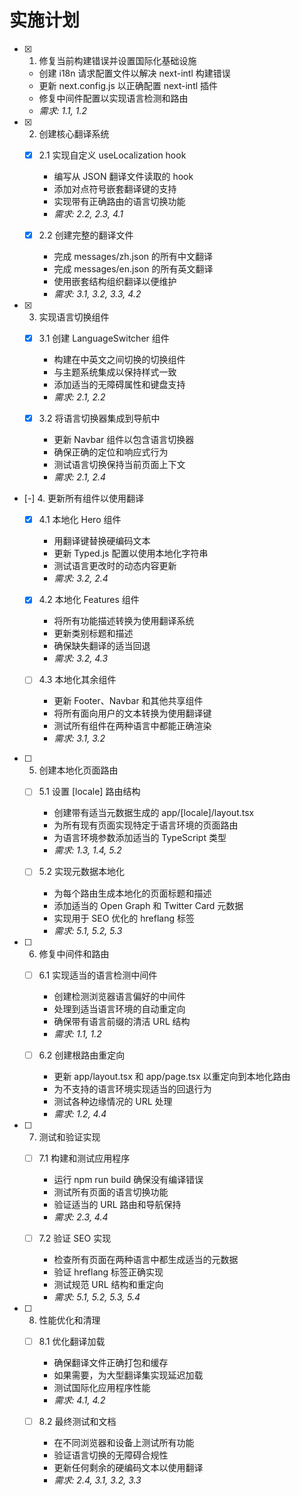 # 实施计划

- [x] 1. 修复当前构建错误并设置国际化基础设施
  - 创建 i18n 请求配置文件以解决 next-intl 构建错误
  - 更新 next.config.js 以正确配置 next-intl 插件
  - 修复中间件配置以实现语言检测和路由
  - _需求: 1.1, 1.2_

- [x] 2. 创建核心翻译系统
  - [x] 2.1 实现自定义 useLocalization hook
    - 编写从 JSON 翻译文件读取的 hook
    - 添加对点符号嵌套翻译键的支持
    - 实现带有正确路由的语言切换功能
    - _需求: 2.2, 2.3, 4.1_

  - [x] 2.2 创建完整的翻译文件
    - 完成 messages/zh.json 的所有中文翻译
    - 完成 messages/en.json 的所有英文翻译
    - 使用嵌套结构组织翻译以便维护
    - _需求: 3.1, 3.2, 3.3, 4.2_

- [x] 3. 实现语言切换组件
  - [x] 3.1 创建 LanguageSwitcher 组件
    - 构建在中英文之间切换的切换组件
    - 与主题系统集成以保持样式一致
    - 添加适当的无障碍属性和键盘支持
    - _需求: 2.1, 2.2_

  - [x] 3.2 将语言切换器集成到导航中
    - 更新 Navbar 组件以包含语言切换器
    - 确保正确的定位和响应式行为
    - 测试语言切换保持当前页面上下文
    - _需求: 2.1, 2.4_

- [-] 4. 更新所有组件以使用翻译
  - [x] 4.1 本地化 Hero 组件
    - 用翻译键替换硬编码文本
    - 更新 Typed.js 配置以使用本地化字符串
    - 测试语言更改时的动态内容更新
    - _需求: 3.2, 2.4_

  - [x] 4.2 本地化 Features 组件
    - 将所有功能描述转换为使用翻译系统
    - 更新类别标题和描述
    - 确保缺失翻译的适当回退
    - _需求: 3.2, 4.3_

  - [ ] 4.3 本地化其余组件
    - 更新 Footer、Navbar 和其他共享组件
    - 将所有面向用户的文本转换为使用翻译键
    - 测试所有组件在两种语言中都能正确渲染
    - _需求: 3.1, 3.2_

- [ ] 5. 创建本地化页面路由
  - [ ] 5.1 设置 [locale] 路由结构
    - 创建带有适当元数据生成的 app/[locale]/layout.tsx
    - 为所有现有页面实现特定于语言环境的页面路由
    - 为语言环境参数添加适当的 TypeScript 类型
    - _需求: 1.3, 1.4, 5.2_

  - [ ] 5.2 实现元数据本地化
    - 为每个路由生成本地化的页面标题和描述
    - 添加适当的 Open Graph 和 Twitter Card 元数据
    - 实现用于 SEO 优化的 hreflang 标签
    - _需求: 5.1, 5.2, 5.3_

- [ ] 6. 修复中间件和路由
  - [ ] 6.1 实现适当的语言检测中间件
    - 创建检测浏览器语言偏好的中间件
    - 处理到适当语言环境的自动重定向
    - 确保带有语言前缀的清洁 URL 结构
    - _需求: 1.1, 1.2_

  - [ ] 6.2 创建根路由重定向
    - 更新 app/layout.tsx 和 app/page.tsx 以重定向到本地化路由
    - 为不支持的语言环境实现适当的回退行为
    - 测试各种边缘情况的 URL 处理
    - _需求: 1.2, 4.4_

- [ ] 7. 测试和验证实现
  - [ ] 7.1 构建和测试应用程序
    - 运行 npm run build 确保没有编译错误
    - 测试所有页面的语言切换功能
    - 验证适当的 URL 路由和导航保持
    - _需求: 2.3, 4.4_

  - [ ] 7.2 验证 SEO 实现
    - 检查所有页面在两种语言中都生成适当的元数据
    - 验证 hreflang 标签正确实现
    - 测试规范 URL 结构和重定向
    - _需求: 5.1, 5.2, 5.3, 5.4_

- [ ] 8. 性能优化和清理
  - [ ] 8.1 优化翻译加载
    - 确保翻译文件正确打包和缓存
    - 如果需要，为大型翻译集实现延迟加载
    - 测试国际化应用程序性能
    - _需求: 4.1, 4.2_

  - [ ] 8.2 最终测试和文档
    - 在不同浏览器和设备上测试所有功能
    - 验证语言切换的无障碍合规性
    - 更新任何剩余的硬编码文本以使用翻译
    - _需求: 2.4, 3.1, 3.2, 3.3_